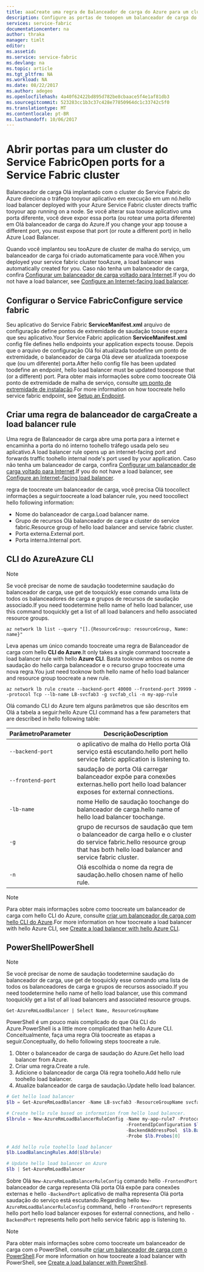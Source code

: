 ```yaml
---
title: aaaCreate uma regra de Balanceador de carga do Azure para um cluster
description: Configure as portas de tooopen um balanceador de carga do Azure para o cluster do Azure Service Fabric.
services: service-fabric
documentationcenter: na
author: thraka
manager: timlt
editor: 
ms.assetid: 
ms.service: service-fabric
ms.devlang: na
ms.topic: article
ms.tgt_pltfrm: NA
ms.workload: NA
ms.date: 08/22/2017
ms.author: adegeo
ms.openlocfilehash: 4a40f62422bd895d782be8cbaace5f4e1af81db3
ms.sourcegitcommit: 523283cc1b3c37c428e77850964dc1c33742c5f0
ms.translationtype: MT
ms.contentlocale: pt-BR
ms.lasthandoff: 10/06/2017
---
```

# <a name="open-ports-for-a-service-fabric-cluster"></a><span data-ttu-id="30ca3-103">Abrir portas para um cluster do Service Fabric</span><span class="sxs-lookup"><span data-stu-id="30ca3-103">Open ports for a Service Fabric cluster</span></span>

<span data-ttu-id="30ca3-104">Balanceador de carga Olá implantado com o cluster do Service Fabric do Azure direciona o tráfego tooyour aplicativo em execução em um nó.</span><span class="sxs-lookup"><span data-stu-id="30ca3-104">hello load balancer deployed with your Azure Service Fabric cluster directs traffic tooyour app running on a node.</span></span> <span data-ttu-id="30ca3-105">Se você alterar sua toouse aplicativo uma porta diferente, você deve expor essa porta (ou rotear uma porta diferente) em Olá balanceador de carga do Azure.</span><span class="sxs-lookup"><span data-stu-id="30ca3-105">If you change your app toouse a different port, you must expose that port (or route a different port) in hello Azure Load Balancer.</span></span>

<span data-ttu-id="30ca3-106">Quando você implantou seu tooAzure de cluster de malha do serviço, um balanceador de carga foi criado automaticamente para você.</span><span class="sxs-lookup"><span data-stu-id="30ca3-106">When you deployed your service fabric cluster tooAzure, a load balancer was automatically created for you.</span></span> <span data-ttu-id="30ca3-107">Caso não tenha um balanceador de carga, confira [Configurar um balanceador de carga voltado para Internet](..\load-balancer\load-balancer-get-started-internet-portal.md).</span><span class="sxs-lookup"><span data-stu-id="30ca3-107">If you do not have a load balancer, see [Configure an Internet-facing load balancer](..\load-balancer\load-balancer-get-started-internet-portal.md).</span></span>

## <a name="configure-service-fabric"></a><span data-ttu-id="30ca3-108">Configurar o Service Fabric</span><span class="sxs-lookup"><span data-stu-id="30ca3-108">Configure service fabric</span></span>

<span data-ttu-id="30ca3-109">Seu aplicativo do Service Fabric **ServiceManifest.xml** arquivo de configuração define pontos de extremidade de saudação toouse espera que seu aplicativo.</span><span class="sxs-lookup"><span data-stu-id="30ca3-109">Your Service Fabric application **ServiceManifest.xml** config file defines hello endpoints your application expects toouse.</span></span> <span data-ttu-id="30ca3-110">Depois que o arquivo de configuração Olá foi atualizada toodefine um ponto de extremidade, o balanceador de carga Olá deve ser atualizada tooexpose que (ou um diferente) porta.</span><span class="sxs-lookup"><span data-stu-id="30ca3-110">After hello config file has been updated toodefine an endpoint, hello load balancer must be updated tooexpose that (or a different) port.</span></span> <span data-ttu-id="30ca3-111">Para obter mais informações sobre como toocreate Olá ponto de extremidade de malha de serviço, consulte [um ponto de extremidade de instalação](service-fabric-service-manifest-resources.md).</span><span class="sxs-lookup"><span data-stu-id="30ca3-111">For more information on how toocreate hello service fabric endpoint, see [Setup an Endpoint](service-fabric-service-manifest-resources.md).</span></span>

## <a name="create-a-load-balancer-rule"></a><span data-ttu-id="30ca3-112">Criar uma regra de balanceador de carga</span><span class="sxs-lookup"><span data-stu-id="30ca3-112">Create a load balancer rule</span></span>

<span data-ttu-id="30ca3-113">Uma regra de Balanceador de carga abre uma porta para a internet e encaminha a porta do nó interno toohello tráfego usada pelo seu aplicativo.</span><span class="sxs-lookup"><span data-stu-id="30ca3-113">A load balancer rule opens up an internet-facing port and forwards traffic toohello internal node's port used by your application.</span></span> <span data-ttu-id="30ca3-114">Caso não tenha um balanceador de carga, confira [Configurar um balanceador de carga voltado para Internet](..\load-balancer\load-balancer-get-started-internet-portal.md).</span><span class="sxs-lookup"><span data-stu-id="30ca3-114">If you do not have a load balancer, see [Configure an Internet-facing load balancer](..\load-balancer\load-balancer-get-started-internet-portal.md).</span></span>

<span data-ttu-id="30ca3-115">regra de toocreate um balanceador de carga, você precisa Olá toocollect informações a seguir:</span><span class="sxs-lookup"><span data-stu-id="30ca3-115">toocreate a load balancer rule, you need toocollect hello following information:</span></span>

- <span data-ttu-id="30ca3-116">Nome do balanceador de carga.</span><span class="sxs-lookup"><span data-stu-id="30ca3-116">Load balancer name.</span></span>
- <span data-ttu-id="30ca3-117">Grupo de recursos Olá balanceador de carga e cluster do service fabric.</span><span class="sxs-lookup"><span data-stu-id="30ca3-117">Resource group of hello load balancer and service fabric cluster.</span></span>
- <span data-ttu-id="30ca3-118">Porta externa.</span><span class="sxs-lookup"><span data-stu-id="30ca3-118">External port.</span></span>
- <span data-ttu-id="30ca3-119">Porta interna.</span><span class="sxs-lookup"><span data-stu-id="30ca3-119">Internal port.</span></span>

## <a name="azure-cli"></a><span data-ttu-id="30ca3-120">CLI do Azure</span><span class="sxs-lookup"><span data-stu-id="30ca3-120">Azure CLI</span></span>
>[!NOTE]
><span data-ttu-id="30ca3-121">Se você precisar de nome de saudação toodetermine saudação do balanceador de carga, use get de tooquickly esse comando uma lista de todos os balanceadores de carga e grupos de recursos de saudação associado.</span><span class="sxs-lookup"><span data-stu-id="30ca3-121">If you need toodetermine hello name of hello load balancer, use this command tooquickly get a list of all load balancers and hello associated resource groups.</span></span>
>
>`az network lb list --query "[].{ResourceGroup: resourceGroup, Name: name}"`
>

<span data-ttu-id="30ca3-122">Leva apenas um único comando toocreate uma regra de Balanceador de carga com hello **CLI do Azure**.</span><span class="sxs-lookup"><span data-stu-id="30ca3-122">It only takes a single command toocreate a load balancer rule with hello **Azure CLI**.</span></span> <span data-ttu-id="30ca3-123">Basta tooknow ambos os nome de saudação do hello carga balanceador e o recurso grupo toocreate uma nova regra.</span><span class="sxs-lookup"><span data-stu-id="30ca3-123">You just need tooknow both hello name of hello load balancer and resource group toocreate a new rule.</span></span>

```azurecli
az network lb rule create --backend-port 40000 --frontend-port 39999 --protocol Tcp --lb-name LB-svcfab3 -g svcfab_cli -n my-app-rule
```

<span data-ttu-id="30ca3-124">Olá comando CLI do Azure tem alguns parâmetros que são descritos em Olá a tabela a seguir:</span><span class="sxs-lookup"><span data-stu-id="30ca3-124">hello Azure CLI command has a few parameters that are described in hello following table:</span></span>

| <span data-ttu-id="30ca3-125">Parâmetro</span><span class="sxs-lookup"><span data-stu-id="30ca3-125">Parameter</span></span> | <span data-ttu-id="30ca3-126">Descrição</span><span class="sxs-lookup"><span data-stu-id="30ca3-126">Description</span></span> |
| --------- | ----------- |
| `--backend-port`  | <span data-ttu-id="30ca3-127">o aplicativo de malha do Hello porta Olá serviço está escutando.</span><span class="sxs-lookup"><span data-stu-id="30ca3-127">hello port hello service fabric application is listening to.</span></span> |
| `--frontend-port` | <span data-ttu-id="30ca3-128">saudação de porta Olá carregar balanceador expõe para conexões externas.</span><span class="sxs-lookup"><span data-stu-id="30ca3-128">hello port hello load balancer exposes for external connections.</span></span> |
| `-lb-name` | <span data-ttu-id="30ca3-129">nome Hello de saudação toochange do balanceador de carga.</span><span class="sxs-lookup"><span data-stu-id="30ca3-129">hello name of hello load balancer toochange.</span></span> |
| `-g`       | <span data-ttu-id="30ca3-130">grupo de recursos de saudação que tem o balanceador de carga hello e o cluster do service fabric.</span><span class="sxs-lookup"><span data-stu-id="30ca3-130">hello resource group that has both hello load balancer and service fabric cluster.</span></span> |
| `-n`       | <span data-ttu-id="30ca3-131">Olá escolhida o nome da regra de saudação.</span><span class="sxs-lookup"><span data-stu-id="30ca3-131">hello chosen name of hello rule.</span></span> |


>[!NOTE]
><span data-ttu-id="30ca3-132">Para obter mais informações sobre como toocreate um balanceador de carga com hello CLI do Azure, consulte [criar um balanceador de carga com hello CLI do Azure](..\load-balancer\load-balancer-get-started-internet-arm-cli.md).</span><span class="sxs-lookup"><span data-stu-id="30ca3-132">For more information on how toocreate a load balancer with hello Azure CLI, see [Create a load balancer with hello Azure CLI](..\load-balancer\load-balancer-get-started-internet-arm-cli.md).</span></span>

## <a name="powershell"></a><span data-ttu-id="30ca3-133">PowerShell</span><span class="sxs-lookup"><span data-stu-id="30ca3-133">PowerShell</span></span>

>[!NOTE]
><span data-ttu-id="30ca3-134">Se você precisar de nome de saudação toodetermine saudação do balanceador de carga, use get de tooquickly esse comando uma lista de todos os balanceadores de carga e grupos de recursos associado.</span><span class="sxs-lookup"><span data-stu-id="30ca3-134">If you need toodetermine hello name of hello load balancer, use this command tooquickly get a list of all load balancers and associated resource groups.</span></span>
>
>`Get-AzureRmLoadBalancer | Select Name, ResourceGroupName`

<span data-ttu-id="30ca3-135">PowerShell é um pouco mais complicado do que Olá CLI do Azure.</span><span class="sxs-lookup"><span data-stu-id="30ca3-135">PowerShell is a little more complicated than hello Azure CLI.</span></span> <span data-ttu-id="30ca3-136">Conceitualmente, faça uma regra Olá toocreate as etapas a seguir.</span><span class="sxs-lookup"><span data-stu-id="30ca3-136">Conceptually, do hello following steps toocreate a rule.</span></span>

1. <span data-ttu-id="30ca3-137">Obter o balanceador de carga de saudação do Azure.</span><span class="sxs-lookup"><span data-stu-id="30ca3-137">Get hello load balancer from Azure.</span></span>
2. <span data-ttu-id="30ca3-138">Criar uma regra.</span><span class="sxs-lookup"><span data-stu-id="30ca3-138">Create a rule.</span></span>
3. <span data-ttu-id="30ca3-139">Adicione o balanceador de carga Olá regra toohello.</span><span class="sxs-lookup"><span data-stu-id="30ca3-139">Add hello rule toohello load balancer.</span></span>
4. <span data-ttu-id="30ca3-140">Atualize balanceador de carga de saudação.</span><span class="sxs-lookup"><span data-stu-id="30ca3-140">Update hello load balancer.</span></span>

```powershell
# Get hello load balancer
$lb = Get-AzureRmLoadBalancer -Name LB-svcfab3 -ResourceGroupName svcfab_cli

# Create hello rule based on information from hello load balancer.
$lbrule = New-AzureRmLoadBalancerRuleConfig -Name my-app-rule7 -Protocol Tcp -FrontendPort 39990 -BackendPort 40009 `
                                            -FrontendIpConfiguration $lb.FrontendIpConfigurations[0] `
                                            -BackendAddressPool  $lb.BackendAddressPools[0] `
                                            -Probe $lb.Probes[0]

# Add hello rule toohello load balancer
$lb.LoadBalancingRules.Add($lbrule)

# Update hello load balancer on Azure
$lb | Set-AzureRmLoadBalancer
```

<span data-ttu-id="30ca3-141">Sobre Olá `New-AzureRmLoadBalancerRuleConfig` comando hello `-FrontendPort` balanceador de carga representa Olá porta Olá expõe para conexões externas e hello `-BackendPort` aplicativo de malha representa Olá porta saudação do serviço está escutando.</span><span class="sxs-lookup"><span data-stu-id="30ca3-141">Regarding hello `New-AzureRmLoadBalancerRuleConfig` command, hello `-FrontendPort` represents hello port hello load balancer exposes for external connections, and hello `-BackendPort` represents hello port hello service fabric app is listening to.</span></span>

>[!NOTE]
><span data-ttu-id="30ca3-142">Para obter mais informações sobre como toocreate um balanceador de carga com o PowerShell, consulte [criar um balanceador de carga com o PowerShell](..\load-balancer\load-balancer-get-started-internet-arm-ps.md).</span><span class="sxs-lookup"><span data-stu-id="30ca3-142">For more information on how toocreate a load balancer with PowerShell, see [Create a load balancer with PowerShell](..\load-balancer\load-balancer-get-started-internet-arm-ps.md).</span></span>

